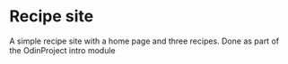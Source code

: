 # Recipe site
A simple recipe site with a home page and three recipes. Done as part of the OdinProject intro module